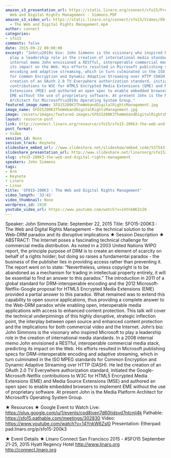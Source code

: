 ```yaml
---
amazon_s3_presentation_url: https://static.linaro.org/connect/sfo15/Presentations/09-22-Tuesday/SFO15-200K3-
  Web and Digital Rights Management - Simmons.PDF
amazon_s3_video_url: https://static.linaro.org/connect/sfo15/Videos/09-22-Tuesday/SFO15-200K3
  - The Web and Digital Rights Management.mp4
author: connect
categories:
- sfo15
comments: false
date: 2015-09-22 00:00:00
excerpt: "John\u2019s bio: John Simmons is the visionary who inspired Microsoft to
  play a leadership role in the creation of international media standards. In a 2008
  internal memo John envisioned a RESTful, interoperable commercial media stack, predicting
  its impact on the Web. His efforts resulted in Microsoft publishing specs for DRM-interoperable
  encoding and adaptive streaming, which in turn culminated in the ISO MPEG standards
  for Common Encryption and Dynamic Adaptive Streaming over HTTP (DASH). He led the
  creation of an OAuth 2.0 TV Everywhere authorization standard, initiated the Google-Microsoft-Netflix
  contributions to W3C for HTML5 Encrypted Media Extensions (EME) and Media Source
  Extensions (MSE) and authored an open spec to enable embedded browsers to implement
  EME without the use of proprietary software. At present John is the Media Platform
  Architect for Microsoft\u2019s Operating System Group."
featured_image_name: SFO15200K3TheWebandDigitalRightsManagement.jpg
image_name: SFO15200K3TheWebandDigitalRightsManagement.jpg
image: /assets/images/featured-images/SFO15200K3TheWebandDigitalRightsManagement.jpg
layout: resource-post
link: http://connect.linaro.org/resource/sfo15/sfo15-200k3-the-web-and-digital-rights-management/
post_format:
- Video
session_id: None
session_track: Keynote
slideshare_embed_url: //www.slideshare.net/slideshow/embed_code/53754377
slideshare_presentation_url: http://www.slideshare.net/linaroorg/sfo15200k3-john-simmons-the-web-and-digital-rights-management-the-technical-solution-to-the-webdrm-paradox-and-its-disruptive-implications
slug: sfo15-200k3-the-web-and-digital-rights-management
speakers: John Simmons
tags:
- Arm
- Keynote
- Linaro
- Linux
title: 'SFO15-200K3 : The Web and Digital Rights Management'
video_length: '33:41'
video_thumbnail: None
wordpress_id: 2810
youtube_video_url: https://www.youtube.com/watch?v=14YnkW6ZsI0
---
```


Speaker: John Simmons
Date: September 22, 2015
Title:  SFO15-200K3 : The Web and Digital Rights Management – the technical solution to the Web-DRM paradox and its disruptive implications
★ Session Description ★
ABSTRACT: The Internet poses a fascinating technical challenge for commercial media distribution. As noted in a 2003 United Nations WIPO report, the principle purpose of DRM is to create an element of scarcity on behalf of a rights holder; but doing so raises a fundamental paradox - the business of the publisher lies in providing access rather than preventing it. The report went on to state: “Nevertheless, unless copyright is to be abandoned as a mechanism for trading in intellectual property entirely, it will be essential to find an answer to this paradox.”
The introduction in 2011 of a global standard for DRM-interoperable encoding and the 2012 Microsoft-Netflix-Google proposal for HTML5 Encrypted Media Extensions (EME) provided a partial answer to this paradox. What remained was to extend this capability to open source applications, thus providing a complete answer to the Web-DRM paradox while enabling open, interoperable media applications with access to enhanced content protection.
This talk will cover the technical underpinnings of this highly disruptive, strategic inflection point, the interplay between open source and enhanced content protection and the implications for both commercial video and the Internet.
John’s bio: John Simmons is the visionary who inspired Microsoft to play a leadership role in the creation of international media standards. In a 2008 internal memo John envisioned a RESTful, interoperable commercial media stack, predicting its impact on the Web. His efforts resulted in Microsoft publishing specs for DRM-interoperable encoding and adaptive streaming, which in turn culminated in the ISO MPEG standards for Common Encryption and Dynamic Adaptive Streaming over HTTP (DASH). He led the creation of an OAuth 2.0 TV Everywhere authorization standard, initiated the Google-Microsoft-Netflix contributions to W3C for HTML5 Encrypted Media Extensions (EME) and Media Source Extensions (MSE) and authored an open spec to enable embedded browsers to implement EME without the use of proprietary software. At present John is the Media Platform Architect for Microsoft’s Operating System Group.

★ Resources ★
Google Event to Watch Live:  https://plus.google.com/u/1/events/cpd8iven7d60tidsvd7ntcnjl4k
Pathable: https://sfo15.pathable.com/meetings/302830
Video: https://www.youtube.com/watch?v=14YnkW6ZsI0
Presentation:
Etherpad:  pad.linaro.org/p/sfo15-200k3

★ Event Details ★
Linaro Connect San Francisco 2015 - #SFO15
September 21-25, 2015
Hyatt Regency Hotel
http://www.linaro.org
http://connect.linaro.org
